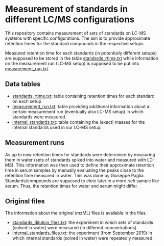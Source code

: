 # Measurement of standards in different LC/MS configurations

This repository contains measurement of sets of standards on LC-MS systems with
specific configurations. The aim is to provide approximate retention times for
the standard compounds in the respective setups.

Measured retention time for each standards (in potentially different setups) are
supposed to be stored in the table
[standards_rtime.txt](data/standards_rtime.txt) while information on the
measurement run (LC-MS setup) is supposed to be put into
[measurement_run.txt](data/measurement_run.txt).


## Data tables

- [standards_rtime.txt](data/standards_rtime.txt): table containing retention
  times for each standard on each setup.
- [measurement_run.txt](data/measurement_run.txt): table providing additional
  information about a certain measurement run (eventually also LC-MS setup) in
  which standards were measured.
- [internal_standards.txt](data/internal_standards.txt): table containing the
  (exact) masses for the internal standards used in our LC-MS setup.

## Measurement runs

As up to now retention times for standards were determined by measuring them in
water (sets of standards spiked into water and measured with LC-MS). This
information was then used to define their approximate retention time in serum
samples by manually evaluating the peaks close to the retention time measured in
water. This was done by Giuseppe Paglia. Standards/compounds are supposed to
elute later in a more *rich* sample like serum. Thus, the retention times for
water and serum might differ.

## Original files

The information about the original (mzML) files is available in the files:

- [standards_dilution_files.txt](data/standards_dilution_files.txt): the experiment in which
  sets of standards (solved in water) were measured (in different
  concentrations).
- [internal_standards_files.txt](data/internal_standards_files.txt): the
  experiment (from September 2019) in which internal standards (solved in water)
  were repeatedly measured.
